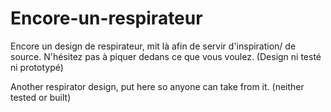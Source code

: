 # Encore-un-respirateur

Encore un design de respirateur, mit là afin de servir d'inspiration/ de source. N'hésitez pas à piquer dedans ce que vous voulez. (Design ni testé ni prototypé)

Another respirator design, put here so anyone can take from it. (neither tested or built)
